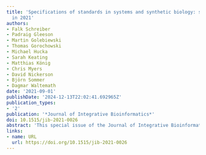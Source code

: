 ```yaml
---
title: 'Specifications of standards in systems and synthetic biology: status and developments
  in 2021'
authors:
- Falk Schreiber
- Padraig Gleeson
- Martin Golebiewski
- Thomas Gorochowski
- Michael Hucka
- Sarah Keating
- Matthias König
- Chris Myers
- David Nickerson
- Björn Sommer
- Dagmar Waltemath
date: '2021-09-01'
publishDate: '2024-12-13T22:02:41.692965Z'
publication_types:
- '2'
publication: '*Journal of Integrative Bioinformatics*'
doi: 10.1515/jib-2021-0026
abstract: 'This special issue of the Journal of Integrative Bioinformatics contains updated specifications of COMBINE standards in systems and synthetic biology. The 2021 special issue presents four updates of standards: Synthetic Biology Open Language Visual Version 2.3, Synthetic Biology Open Language Visual Version 3.0, Simulation Experiment Description Markup Language Level 1 Version 4, and OMEX Metadata specification Version 1.2. This document can also be consulted to identify the latest specifications of all COMBINE standards.'
links:
- name: URL
  url: https://doi.org/10.1515/jib-2021-0026
---
```

